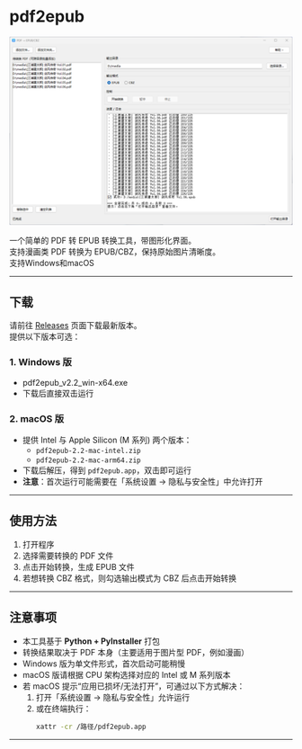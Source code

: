 # pdf2epub

![效果图](screenshot.png)

一个简单的 PDF 转 EPUB 转换工具，带图形化界面。  
支持漫画类 PDF 转换为 EPUB/CBZ，保持原始图片清晰度。  
支持Windows和macOS

---

## 下载
请前往 [Releases](../../releases) 页面下载最新版本。  
提供以下版本可选：

### 1. Windows 版
- pdf2epub_v2.2_win-x64.exe
- 下载后直接双击运行

### 2. macOS 版
- 提供 Intel 与 Apple Silicon (M 系列) 两个版本：  
  - `pdf2epub-2.2-mac-intel.zip`  
  - `pdf2epub-2.2-mac-arm64.zip`  
- 下载后解压，得到 `pdf2epub.app`，双击即可运行  
- **注意**：首次运行可能需要在「系统设置 → 隐私与安全性」中允许打开  

---

## 使用方法
1. 打开程序  
2. 选择需要转换的 PDF 文件  
3. 点击开始转换，生成 EPUB 文件  
4. 若想转换 CBZ 格式，则勾选输出模式为 CBZ 后点击开始转换  

---

## 注意事项
- 本工具基于 **Python + PyInstaller** 打包  
- 转换结果取决于 PDF 本身（主要适用于图片型 PDF，例如漫画）  
- Windows 版为单文件形式，首次启动可能稍慢  
- macOS 版请根据 CPU 架构选择对应的 Intel 或 M 系列版本  
- 若 macOS 提示“应用已损坏/无法打开”，可通过以下方式解决：  
  1. 打开「系统设置 → 隐私与安全性」允许运行  
  2. 或在终端执行：  
     ```bash
     xattr -cr /路径/pdf2epub.app
     ```
     
---
